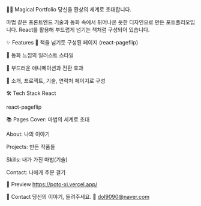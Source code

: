 🧚‍♀️ Magical Portfolio
당신을 환상의 세계로 초대합니다.

마법 같은 프론트엔드 기술과 동화 속에서 튀어나온 듯한 디자인으로 만든 포트폴리오입니다.
React를 활용해 부드럽게 넘기는 책처럼 구성되어 있습니다.

✨ Features
📖 책을 넘기듯 구성된 페이지 (react-pageflip)

🎨 동화 느낌의 일러스트 스타일

🌙 부드러운 애니메이션과 전환 효과

💼 소개, 프로젝트, 기술, 연락처 페이지로 구성

🛠 Tech Stack
React

react-pageflip

📚 Pages
Cover: 마법의 세계로 초대

About: 나의 이야기

Projects: 만든 작품들

Skills: 내가 가진 마법(기술)

Contact: 나에게 주문 걸기

🔮 Preview
https://poto-xi.vercel.app/


💌 Contact
당신의 이야기, 들려주세요.
📮 dol9090@naver.com

